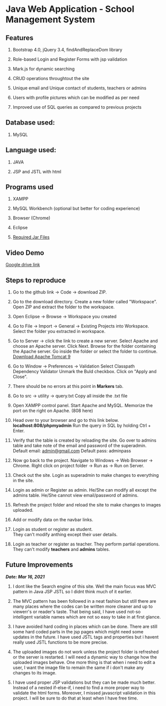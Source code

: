 
#  Java Web Application - School Management System

## Features

1. Bootstrap 4.0, jQuery 3.4, findAndReplaceDom library

1. Role-based Login and Register Forms with jsp validation

1. Mark.js for dynamic searching

1. CRUD operations throughtout the site

1. Unique email and Unique contact of students, teachers or admins

1. Users with profile pictures which can be modified as per need

1. Improved use of SQL queries as compared to previous projects

## Database used:

1. MySQL

## Language used:

1. JAVA

1. JSP and JSTL with html

## Programs used

1. XAMPP 

1. MySQL Workbench 
(optional but better for coding experience) 

1. Browser (Chrome)

1. Eclipse
  1. [Required Jar Files](https://drive.google.com/drive/folders/1sE8euWJz6PLPXxhfulPdSVAHMNTCaGGe?usp=sharing)

## Video Demo

[Google drive link](https://drive.google.com/file/d/1Vhx8oF1iCdSy2QAD4Y8gw6cXofBLnwVe/view?usp=sharing)

## Steps to reproduce

1. Go to the github link -> Code -> download ZIP.

1. Go to the download directory. 
   Create a new folder called "Workspace".
   Open ZIP and extract the folder to the workspace.

1. Open Eclipse -> Browse -> Workspace you created 

1. Go to File -> Import -> General -> Existing Projects into 
   Workspace. Select the folder you extracted in workspace.
   
1. Go to Server -> click the link to create a new server.
   Select Apache and choose an Apache server. Click Next.
   Browse for the folder containing the Apache server. 
   Go inside the folder or select the folder to continue.
   [Download Apache Tomcat 9](https://drive.google.com/drive/folders/1DeagNJaFVPz0sBEvb7qwP_6VcnRz1Fcy?usp=sharing) 
   
1. Go to Window -> Preferences -> Validation
   Select Classpath Dependency Validator
   Unmark the Buld checkbox. Click on "Apply and Close".

1. There should be no errors at this point in **Markers** tab.

1. Go to src -> utility -> query.txt 
   Copy all inside the .txt file

1. Open XAMPP control panel. Start Apache and MySQL.
   Memorize the port on the right on Apache. (808 here)

1. Head over to your browser and go to this link below.
   **localhost:808/phpmyadmin**
   Run the query in SQL by holding Ctrl + Enter.
   
1. Verify that the table is created by reloading the site.
   Go over to admins table and take note of the email and password of the superadmin.
   Default email: admin@gmail.com
   Default pass: adminpass

1. Now go back to the project.
   Navigate to Windows -> Web Browser -> Chrome.
   Right click on project folder -> Run as -> Run on Server.
   
1. Check out the site. 
   Login as superadmin to make changes to everything in the site. 
   
1. Login as admin or Register as admin.
   He/She can modify all except the admins table. 
   He/She cannot view email/password of admins.
   
1. Refresh the project folder and reload the site to make changes to images uploaded.

1. Add or modify data on the navbar links.
   
1. Login as student or register as student.  
   They can't modify anthing except their user details.

1. Login as teacher or register as teacher. 
   They perform partial operations.
   They can't modify **teachers** and **admins** tables.

  

## Future Improvements

**_Date: Mar 16, 2021_**

1.  I dont like the Search engine of this site. Well the main focus was MVC pattern in Java JSP JSTL so I         didnt think much of it  earlier.

1.  The MVC pattern has been followed in a neat fashion but still there are many places where the codes can       be written more cleaner and up to viewerr's or reader's taste. That being said, I have used not-so           intelligent variable names which are not so easy to take in at first glance.

1.  I have avoided hard coding in places which can be done. There are still some hard coded parts in the jsp     pages which might need some updates in     the future. I have used JSTL tags and properties but i havent     really used JSTL functions to be more precise.

1.  The uploaded images do not work unless the project folder is refreshed or the server is restarted. I will     need a dynamic way to change how the uploaded images behave. One more thing is that when i need to edit a     user, I want the image file to remain the same if i don't make any         changes to its image.

1.  I have used proper JSP validations but they can be made much better. Instead of a nested if-else-if, i       need to find a more proper way to validate the html forms. Moreover, I missed javascript validation in       this project. I will be sure to do that at least when I have free time.
